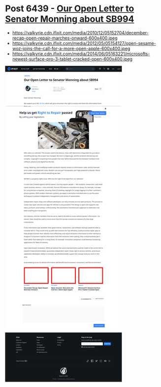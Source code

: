# Post 6439 - [Our Open Letter to Senator Monning about SB994](https://www.ifixit.com/News/6439/sb994)

- https://valkyrie.cdn.ifixit.com/media/2010/12/05152704/december-recap-open-repair-marches-onward-600x400.jpeg
- https://valkyrie.cdn.ifixit.com/media/2012/05/05154127/open-sesame-woz-joins-the-call-for-a-more-open-apple-600x400.jpeg
- https://valkyrie.cdn.ifixit.com/media/2014/06/05163221/microsofts-newest-surface-pro-3-tablet-cracked-open-600x400.jpeg

![screencap](screenshots/0b849f92-8646-4f65-a356-a0b06bf8e2f2.png)
